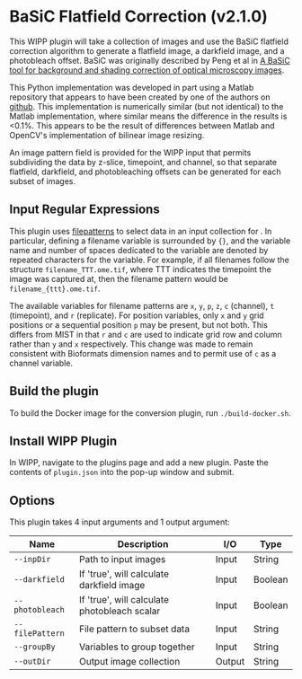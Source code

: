 # BaSiC Flatfield Correction (v2.1.0)

This WIPP plugin will take a collection of images and use the BaSiC flatfield
correction algorithm to generate a flatfield image, a darkfield image, and a
photobleach offset. BaSiC was originally described by Peng et al in
[A BaSiC tool for background and shading correction of optical microscopy images](https://doi.org/10.1038/ncomms14836).

This Python implementation was developed in part using a Matlab repository that
appears to have been created by one of the authors on
[github](https://github.com/QSCD/BaSiC). This implementation is numerically
similar (but not identical) to the Matlab implementation, where similar means
the difference in the results is <0.1%. This appears to be the result of
differences between Matlab and OpenCV's implementation of bilinear image
resizing.

An image pattern field is provided for the WIPP input that permits subdividing
the data by z-slice, timepoint, and channel, so that separate flatfield,
darkfield, and photobleaching offsets can be generated for each subset of
images.

## Input Regular Expressions
This plugin uses
[filepatterns](https://filepattern.readthedocs.io/en/latest/Examples.html#what-is-filepattern)
to select data in an input collection for .
In particular, defining a filename variable is surrounded by `{}`, and the
variable name and number of spaces dedicated to the variable are denoted by
repeated characters for the variable. For example, if all filenames follow the
structure `filename_TTT.ome.tif`, where TTT indicates the timepoint the image
was captured at, then the filename pattern would be `filename_{ttt}.ome.tif`.

The available variables for filename patterns are `x`, `y`, `p`, `z`, `c`
(channel), `t` (timepoint), and `r` (replicate). For position variables, only
`x` and `y` grid positions or a sequential position `p` may be present, but not
both. This differs from MIST in that `r` and `c` are used to indicate grid row
and column rather than `y` and `x` respectively. This change was made to remain
consistent with Bioformats dimension names and to permit use of `c` as a channel
variable.

## Build the plugin

To build the Docker image for the conversion plugin, run
`./build-docker.sh`.

## Install WIPP Plugin

In WIPP, navigate to the plugins page and add a new plugin. Paste the contents
of `plugin.json` into the pop-up window and submit.

## Options

This plugin takes 4 input arguments and 1 output argument:

| Name            | Description                                  | I/O    | Type    |
|-----------------|----------------------------------------------|--------|---------|
| `--inpDir`      | Path to input images                         | Input  | String  |
| `--darkfield`   | If 'true', will calculate darkfield image    | Input  | Boolean |
| `--photobleach` | If 'true', will calculate photobleach scalar | Input  | Boolean |
| `--filePattern` | File pattern to subset data                  | Input  | String  |
| `--groupBy`     | Variables to group together                  | Input  | String  |
| `--outDir`      | Output image collection                      | Output | String  |
